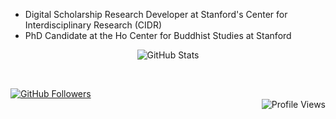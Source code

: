 * Digital Scholarship Research Developer at Stanford's Center for Interdisciplinary Research (CIDR)
* PhD Candidate at the Ho Center for Buddhist Studies at Stanford

<p align="center">
  <img alt="GitHub Stats" src="https://github-readme-stats.vercel.app/api?username=simonwiles&count_private=true&show_icons=true">
</p>
<br>
<p align="right">
  <a href="https://github.com/simonwiles" style="float:left"><img alt="GitHub Followers" src="https://img.shields.io/github/followers/simonwiles?label=follow&style=social"></a>
  <br>
  <img alt="Profile Views" src="https://gpvc.arturio.dev/simonwiles">
  <br>
</p>

